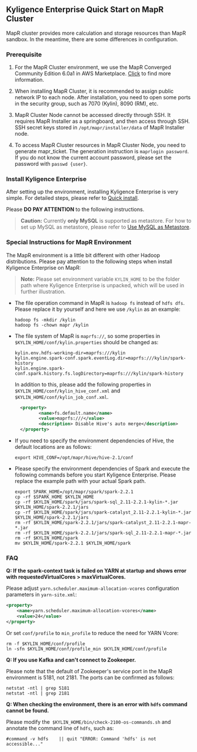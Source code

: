 ## Kyligence Enterprise Quick Start on MapR Cluster

MapR cluster provides more calculation and storage resources than MapR sandbox. In the meantime, there are some differences in configuration. 

### Prerequisite

1. For the MapR Cluster environment, we use the MapR Converged Community Edition 6.0a1 in AWS Marketplace. [Click](https://aws.amazon.com/marketplace/pp/B010GJS5WO?qid=1522845995210&sr=0-4&ref_=srh_res_product_title) to find more information.

2. When installing MapR Cluster, it is recommended to assign public network IP to each node. After installation, you need to open some ports in the security group, such as 7070 (Kylin), 8090 (RM), etc.

3. MapR Cluster Node cannot be accessed directly through SSH. It requires MapR Installer as a springboard, and then access through SSH. SSH secret keys stored in ` /opt/mapr/installer/data ` of  MapR Installer node.

4. To access MapR Cluster resources in MapR Cluster Node, you need to generate mapr_ticket. The generation instruction is `maprlogin password`. If you do not know the current account password, please set the password with `passwd {user}`.

### Install Kyligence Enterprise

After setting up the environment, installing Kyligence Enterprise is very simple. For detailed steps, please refer to [Quick install](.\quick_install.en.md). 

Please **DO PAY ATTENTION** to the following instructions.

>**Caution:** Currently **only MySQL** is supported as metastore. For how to set up MySQL as metastore, please refer to [Use MySQL as Metastore](../config/metastore_jdbc_mysql.en.md).

### Special Instructions for MapR Environment

The MapR environment is a little bit different with other Hadoop distributions. Please pay attention to the following steps when install Kyligence Enterprise on MapR:

> **Note:** Please set environment variable `KYLIN_HOME` to be the folder path where Kyligence Enterprise is unpacked, which will be used in further illustration.

- The file operation command in MapR is `hadoop fs` instead of `hdfs dfs`. Please replace it by yourself and here we use  `/kylin` as an example:

  ```shell
  hadoop fs -mkdir /kylin
  hadoop fs -chown mapr /kylin
  ```

- The file system of MapR is `maprfs://`, so some properties in `$KYLIN_HOME/conf/kylin.properties` should be changed as:

  ```properties
  kylin.env.hdfs-working-dir=maprfs:///kylin
  kylin.engine.spark-conf.spark.eventLog.dir=maprfs:///kylin/spark-history
  kylin.engine.spark-conf.spark.history.fs.logDirectory=maprfs:///kylin/spark-history
  ```

  In addition to this, please add the following properties in `$KYLIN_HOME/conf/kylin_hive_conf.xml` and `$KYLIN_HOME/conf/kylin_job_conf.xml`. 

    ```xml
      <property>
             <name>fs.default.name</name>
             <value>maprfs:///</value>
             <description> Disable Hive's auto merge</description>
      </property>
    ```

- If you need to specify the environment dependencies of Hive, the default locations are as follows:

  ```shell
  export HIVE_CONF=/opt/mapr/hive/hive-2.1/conf
  ```

* Please specify the environment dependencies of Spark and execute the following commands before you start Kyligence Enterprise. Please replace the example path with your actual Spark path.

  ```shell
  export SPARK_HOME=/opt/mapr/spark/spark-2.2.1
  cp -rf $SPARK_HOME $KYLIN_HOME
  cp -rf $KYLIN_HOME/spark/jars/spark-sql_2.11-2.2.1-kylin-*.jar $KYLIN_HOME/spark-2.2.1/jars
  cp -rf $KYLIN_HOME/spark/jars/spark-catalyst_2.11-2.2.1-kylin-*.jar $KYLIN_HOME/spark-2.2.1/jars
  rm -rf $KYLIN_HOME/spark-2.2.1/jars/spark-catalyst_2.11-2.2.1-mapr-*.jar
  rm -rf $KYLIN_HOME/spark-2.2.1/jars/spark-sql_2.11-2.2.1-mapr-*.jar
  rm -rf $KYLIN_HOME/spark
  mv $KYLIN_HOME/spark-2.2.1 $KYLIN_HOME/spark
  ```

### FAQ

**Q: If the spark-context task is failed on YARN at startup and shows error with requestedVirtualCores > maxVirtualCores.**

Please adjust `yarn.scheduler.maximum-allocation-vcores` configuration parameters in `yarn-site.xml`:

```xml
<property>
    <name>yarn.scheduler.maximum-allocation-vcores</name>
    <value>24</value>
</property>
```

Or set `conf/profile` to `min_profile` to reduce the need for YARN Vcore:

```shell
rm -f $KYLIN_HOME/conf/profile
ln -sfn $KYLIN_HOME/conf/profile_min $KYLIN_HOME/conf/profile
```

**Q: If you use Kafka and can't connect to Zookeeper.**

Please note that the default of Zookeeper's service port in the MapR environment is 5181, not 2181. The ports can be confirmed as follows:

```shell
netstat -ntl | grep 5181
netstat -ntl | grep 2181
```

**Q: When checking the environment, there is an error with `hdfs` command cannot be found.** 

Please modify the` $KYLIN_HOME/bin/check-2100-os-commands.sh` and annotate the command line of `hdfs`, such as:

```shell
#command -v hdfs    || quit "ERROR: Command 'hdfs' is not accessible..."
```
